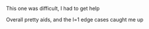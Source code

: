 This one was difficult, I had to get help

Overall pretty aids, and the l=1 edge cases caught me up
